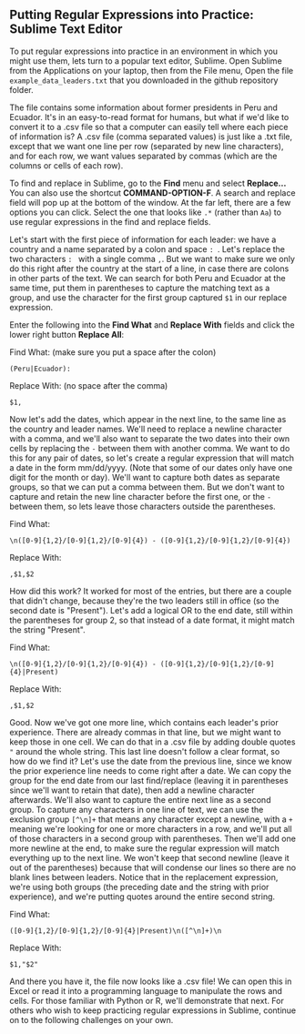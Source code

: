 ## Putting Regular Expressions into Practice: Sublime Text Editor

To put regular expressions into practice in an environment in which you might use them, lets turn to a popular text editor,
Sublime. Open Sublime from the Applications on your laptop, then from the File menu, Open the file `example_data_leaders.txt`
that you downloaded in the github repository folder.

The file contains some information about former presidents in Peru and Ecuador. It's in an easy-to-read format for humans,
but what if we'd like to convert it to a .csv file so that a computer can easily tell where each piece of information is?
A .csv file (comma separated values) is just like a .txt file, except that we want one line per row (separated by new line
characters), and for each row, we want values separated by commas (which are the columns or cells of each row).

To find and replace in Sublime, go to the __Find__ menu and select __Replace...__ You can also use the shortcut __COMMAND-OPTION-F__.
A search and replace field will pop up at the bottom of the window. At the far left, there are a few options you can click.
Select the one that looks like `.*` (rather than `Aa`) to use regular expressions in the find and replace fields.

Let's start with the first piece of information for each leader: we have a country and a name separated by a colon and space
`: `. Let's replace the two characters `: ` with a single comma `,`. But we want to make sure we only do this right after the
country at the start of a line, in case there are colons in other parts of the text. We can search for both Peru and Ecuador
at the same time, put them in parentheses to capture the matching text as a group, and use the character for the first group
captured `$1` in our replace expression.

Enter the following into the __Find What__ and __Replace With__ fields and click the lower right button __Replace All__:

Find What: (make sure you put a space after the colon)
~~~ {.input}
(Peru|Ecuador): 
~~~
Replace With: (no space after the comma)
~~~ {.input}
$1,
~~~

Now let's add the dates, which appear in the next line, to the same line as the country and leader names. We'll need to replace
a newline character with a comma, and we'll also want to separate the two dates into their own cells by replacing the ` - `
between them with another comma. We want to do this for any pair of dates, so let's create a regular expression that will
match a date in the form mm/dd/yyyy. (Note that some of our dates only have one digit for the month or day). We'll want to capture
both dates as separate groups, so that we can put a comma between them. But we don't want to capture and retain the new line
character before the first one, or the ` - ` between them, so lets leave those characters outside the parentheses.

Find What:
~~~ {.input}
\n([0-9]{1,2}/[0-9]{1,2}/[0-9]{4}) - ([0-9]{1,2}/[0-9]{1,2}/[0-9]{4})
~~~
Replace With:
~~~ {.input}
,$1,$2
~~~

How did this work? It worked for most of the entries, but there are a couple that didn't change, because they're the two leaders
still in office (so the second date is "Present"). Let's add a logical OR to the end date, still within the parentheses
for group 2, so that instead of a date format, it might match the string "Present".

Find What:
~~~ {.input}
\n([0-9]{1,2}/[0-9]{1,2}/[0-9]{4}) - ([0-9]{1,2}/[0-9]{1,2}/[0-9]{4}|Present)
~~~
Replace With:
~~~ {.input}
,$1,$2
~~~

Good. Now we've got one more line, which contains each leader's prior experience. There are already commas in that line, but
we might want to keep those in one cell. We can do that in a .csv file by adding double quotes `"` around the whole string.
This last line doesn't follow a clear format, so how do we find it? Let's use the date from the previous line, since we know
the prior experience line needs to come right after a date. We can copy the group for the end date from our last find/replace
(leaving it in parentheses since we'll want to retain that date), then add a newline character afterwards. We'll also want
to capture the entire next line as a second group. To capture any characters in one line of text, we can use the exclusion
group `[^\n]+` that means any character except a newline, with a `+` meaning we're looking for one or more characters in a row,
and we'll put all of those characters in a second group with parentheses. Then we'll add one more newline at the end, to make
sure the regular expression will match everything up to the next line. We won't keep that second newline (leave it out of
the parentheses) because that will condense our lines so there are no blank lines between leaders. Notice that in the
replacement expression, we're using both groups (the preceding date and the string with prior experience), and we're putting
quotes around the entire second string.

Find What:
~~~ {.input}
([0-9]{1,2}/[0-9]{1,2}/[0-9]{4}|Present)\n([^\n]+)\n
~~~
Replace With:
~~~ {.input}
$1,"$2"
~~~

And there you have it, the file now looks like a .csv file! We can open this in Excel or read it into a programming language
to manipulate the rows and cells. For those familiar with Python or R, we'll demonstrate that next. For others who wish
to keep practicing regular expressions in Sublime, continue on to the following challenges on your own.
